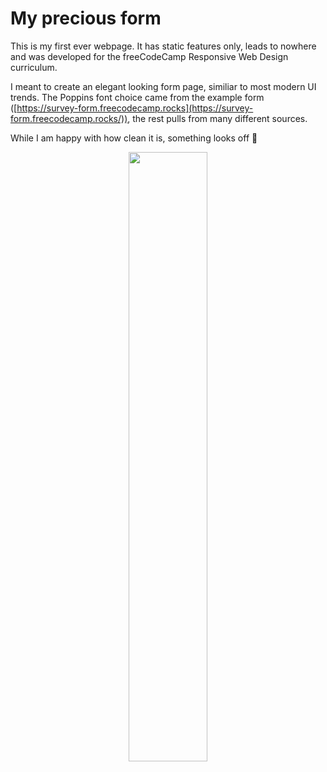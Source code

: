 # My precious form

This is my first ever webpage. It has static features only, leads to nowhere and was developed for the freeCodeCamp Responsive Web Design curriculum.

I meant to create an elegant looking form page, similiar to most modern UI trends. The Poppins font choice came from the example form ([https://survey-form.freecodecamp.rocks](https://survey-form.freecodecamp.rocks/)), the rest pulls from many different sources.

While I am happy with how clean it is, something looks off 🤔

<p align="center">
  <img src="https://github.com/gustavoconforti/wazuh-honeypot/assets/56703129/d30da931-de3a-44dd-93d5-cfa2c63f6331" style="width:50%;">
</p>
